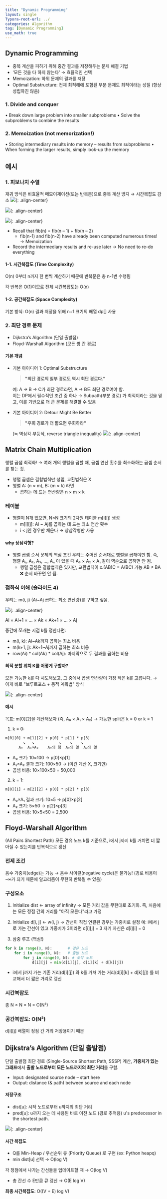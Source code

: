 ```yaml
---
title: "Dynamic Programming"
layout: single
Typora-root-url: ../
categories: Algorithm
tag: [Dynamic Programming]
use_math: true
---
```


## Dynamic Programming

- 중복 계산을 피하기 위해 중간 결과를 저장해두는 문제 해결 기법
- ‘모든 것을 다 하지 않는다’ → 효율적인 선택
- Memoization: 하위 문제의 결과를 저장
- Optimal Substructure: 전체 최적해에 포함된 부분 문제도 최적이라는 성질 (항상 성립하진 않음)

### 1. Divide and conquer
• Break down large problem into smaller subproblems
• Solve the subproblems to combine the results

### 2. Memoization (not memorization!)
• Storing intermediary results into memory – results from subproblems
• When forming the larger results, simply look-up the memory

## 예시
### 1. 피보나치 수열
재귀 방식은 비효율적 메모이제이션(또는 반복문)으로 중복 계산 방지 → 시간복잡도 감소
![]({{site.url}}/images/2025-06-06-dynamic-programming/fibo.png){: .align-center}

![]({{site.url}}/images/2025-06-06-dynamic-programming/fibo-tree.png){: .align-center}

![]({{site.url}}/images/2025-06-06-dynamic-programming/fibo-iter.png){: .align-center}

- Recall that fib(n) = fib(n – 1) + fib(n – 2)
    - fib(n-1) and fib(n-2) have already been computed numerous times! → Memoization
- Record the intermediary results and re-use later → No need to re-do everything

#### 1-1. 시간복잡도 (Time Complexity)
O(n)
0부터 n까지 한 번씩 계산하기 때문에 반복문은 총 n-1번 수행됨

각 반복은 O(1)이므로 전체 시간복잡도는 O(n)

#### 1-2. 공간복잡도 (Space Complexity)
기본 방식: O(n)
결과 저장을 위해 n+1 크기의 배열 dp[] 사용

### 2. 최단 경로 문제
- Dijkstra’s Algorithm (단일 출발점) 
- Floyd-Warshall Algorithm (모든 쌍 간 경로)

#### 기본 개념
- 기본 아이디어 1: Optimal Substructure     
    > **"최단 경로의 일부 경로도 역시 최단 경로다."**

    예: A → B → C가 최단 경로라면, A → B도 최단 경로여야 함.   
    이는 DP에서 필수적인 조건 중 하나 → Subpath(부분 경로) 가 최적이라는 것을 믿고, 이를 기반으로 더 큰 문제를 해결할 수 있음

- 기본 아이디어 2: Detour Might Be Better    
    > **"우회 경로가 더 짧으면 우회하라"**    

    (≒ 역삼각 부등식, reverse triangle inequality)
![]({{site.url}}/images/2025-06-06-dynamic-programming/detour.png){: .align-center}

## Matrix Chain Multiplication

행렬 곱샘 최적화! → 여러 개의 행렬을 곱할 때, 곱셈 연산 횟수를 최소화하는 곱셈 순서를 찾는 것.
- 행렬 곱셈은 결합법칙만 성립, 교환법칙은 X
- 행렬 A: (n × m), B: (m × k) 라면
    - 곱하는 데 드는 연산량은 n × m × k

### 테이블
- 행렬이 N개 있으면, N×N 크기의 2차원 테이블 m[i][j] 생성
    - m[i][j]: Ai ~ Aj를 곱하는 데 드는 최소 연산 횟수
    - i < j인 경우만 채운다 → 상삼각형만 사용

#### why 상삼각형?

- 행렬 곱셈 순서 문제의 핵심 조건
우리는 주어진 순서대로 행렬을 곱해야만 함. 즉,행렬 A₁, A₂, A₃, ..., Aₙ 이 있을 때 A₃ × A₂ × A₁ 같이 역순으로 곱하면 안 됨.
    - 행렬 곱셈은 결합법칙은 있지만, 교환법칙이 x.(AB)C = A(BC) 가능 AB ≠ BA ❌ 순서 바꾸면 안 됨.

### 점화식 이해 (슬라이드 4)
우리는 m(i, j) (Ai~Aj 곱하는 최소 연산량)를 구하고 싶음.

![]({{site.url}}/images/2025-06-06-dynamic-programming/matrix.png){: .align-center}

Ai × Ai+1 × … × Ak × Ak+1 × … × Aj

중간에 쪼개는 지점 k를 정한다면:
- m(i, k): Ai~Ak까지 곱하는 최소 비용
- m(k+1, j): Ak+1~Aj까지 곱하는 최소 비용
- row(Ai) * col(Ak) * col(Aj): 마지막으로 두 결과를 곱하는 비용

#### 최적 분할 위치 K를 어떻게 구할까?

모든 가능한 k를 다 시도해보고, 그 중에서 곱셈 연산량이 가장 작은 k를 고릅니다. → 이게 바로 "브루트포스 + 동적 계획법" 방식

![]({{site.url}}/images/2025-06-06-dynamic-programming/for-matrix.png){: .align-center}

#### 예시
목표: m[0][2]을 계산해보자 (즉, A₀ × A₁ × A₂) → 가능한 split은 k = 0 or k = 1

1. k = 0:

```txt
m[0][0] + m[1][2] + p[0] * p[1] * p[3]
        ↘   ↘           ↘    ↘    ↘
      A₀  A₁×A₂    A₀의 행  A₀의 열  A₂의 열
```
- A₀ 크기: 10×100 → p[0]×p[1]
- A₁×A₂ 결과 크기: 100×50 → (이건 계산 X, 크기만)
- 곱셈 비용: 10×100×50 = 50,000

2. k = 1:

```txt
m[0][1] + m[2][2] + p[0] * p[2] * p[3]

```
- A₀×A₁ 결과 크기: 10×5 → p[0]×p[2]
- A₂ 크기: 5×50 → p[2]×p[3]
- 곱셈 비용: 10×5×50 = 2,500

## Floyd-Warshall Algorithm 

(All Pairs Shortest Path) 모든 경유 노드 k를 기준으로, i에서 j까지 k를 거치면 더 짧아질 수 있는지를 반복적으로 갱신

### 전제 조건
음수 가중치(edge)는 가능 → 음수 사이클(negative cycle)은 불가능!
(경로 비용이 -∞가 되기 때문에 알고리즘이 무한히 반복될 수 있음)

### 구성요소
1. Initialize dist ← array of infinity
→ 모든 거리 값을 무한대로 초기화. 즉, 처음에는 모든 정점 간의 거리를 "아직 모른다"라고 가정

2. Initialize d[i, j] ← w(i, j)
→ 간선이 직접 연결된 경우는 가중치로 설정
    예: i에서 j로 가는 간선이 있고 가중치가 3이라면 d[i][j] = 3
    자기 자신은 d[i][i] = 0

3. 삼중 루프 (핵심!)
```python
for k in range(0, N):       # 경유 노드
    for i in range(0, N):   # 출발 노드
        for j in range(0, N): # 도착 노드
            d[i][j] = min(d[i][j], d[i][k] + d[k][j])
```
- i에서 j까지 가는 기존 거리(d[i][j]) 와 k를 거쳐 가는 거리(d[i][k] + d[k][j]) 를 비교해서 더 짧은 거리로 갱신

### 시간복잡도
총 N × N × N = O(N³)

### 공간복잡도: O(N²)
d[i][j] 배열이 정점 간 거리 저장용이기 때문


## Dijkstra’s Algorithm (단일 출발점) 
단일 출발점 최단 경로 (Single-Source Shortest Path, SSSP) 계산, **가중치가 있는 그래프**에서 **출발 노드로부터 모든 노드까지의 최단 거리**를 구함.
- Input: designated source node – start here
- Output: distance (& path) between source and each node

#### 저장구조
- dist[u]: 시작 노드로부터 u까지의 최단 거리
- pred[u]: u까지 오는 데 사용된 바로 이전 노드 (경로 추적용) u's predecessor in the shortest path.

![]({{site.url}}/images/2025-06-06-dynamic-programming/dijkstra.png){: .align-center}

#### 시간 복잡도

- Q를 Min-Heap / 우선순위 큐 (Priority Queue) 로 구현 (ex: Python heapq)
- min dist[u] 선택 → O(log V)

각 정점에서 나가는 간선들을 업데이트할 때 → O(log V)
- 총 간선 수 E만큼 큐 갱신 → O(E log V)

**최종 시간복잡도**: O((V + E) log V)
